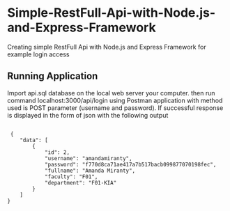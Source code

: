 # Simple-RestFull-Api-with-Node.js-and-Express-Framework
Creating simple RestFull Api with Node.js and Express Framework for example login access

## Running Application
Import api.sql database on the local web server your computer.
then run command localhost:3000/api/login using Postman application with method used is POST parameter (username and password).
If successful response is displayed in the form of json with the following output

<pre>
<code>
 {
    "data": [
        {
            "id": 2,
            "username": "amandamiranty",
            "password": "f770d8ca71ae417a7b517bacb099877070198fec",
            "fullname": "Amanda Miranty",
            "faculty": "F01",
            "department": "F01-KIA"
        }
    ]
}
</pre>
</code>
